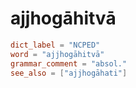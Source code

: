 # ajjhogāhitvā

``` toml
dict_label = "NCPED"
word = "ajjhogāhitvā"
grammar_comment = "absol."
see_also = ["ajjhogāhati"]
```

